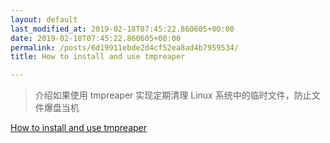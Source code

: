 ```yaml
---
layout: default
last_modified_at: 2019-02-18T07:45:22.860605+00:00
date: 2019-02-18T07:45:22.860605+00:00
permalink: /posts/6d19911ebde2d4cf52ea8ad4b7959534/
title: How to install and use tmpreaper

---
```


> 介绍如果使用 tmpreaper 实现定期清理 Linux 系统中的临时文件，防止文件爆盘当机

[How to install and use tmpreaper](https://codeyarns.com/2017/11/06/how-to-install-and-use-tmpreaper/)


